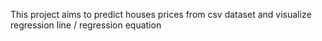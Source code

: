 This project aims to predict houses prices from csv dataset and visualize regression line / regression equation
